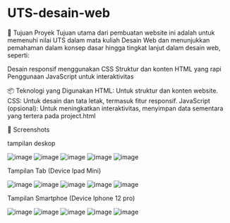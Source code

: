 # UTS-desain-web


🎯 Tujuan Proyek
Tujuan utama dari pembuatan website ini adalah untuk memenuhi nilai UTS dalam mata kuliah Desain Web dan menunjukkan pemahaman dalam konsep dasar hingga tingkat lanjut dalam desain web, seperti:

Desain responsif menggunakan CSS
Struktur dan konten HTML yang rapi
Penggunaan JavaScript untuk interaktivitas


📦 Teknologi yang Digunakan
HTML: Untuk struktur dan konten website.
CSS: Untuk desain dan tata letak, termasuk fitur responsif.
JavaScript (opsional): Untuk meningkatkan interaktivitas, menyimpan data sementara yang tertera pada project.html


📸 Screenshots

tampilan deskop

![image](https://github.com/user-attachments/assets/8a92c1db-d020-48c4-8321-bdf37e2e785a)
![image](https://github.com/user-attachments/assets/1c4a442f-adaf-4d51-95cc-94133036ad1b)
![image](https://github.com/user-attachments/assets/d8a0d191-9a83-44ee-bbf8-f0c980d928c6)
![image](https://github.com/user-attachments/assets/9bd5c8d8-9748-468a-9a9e-26aea8ac8f33)
![image](https://github.com/user-attachments/assets/63ff5a01-26b5-4d31-84f5-65efba9a6082)


Tampilan Tab (Device Ipad Mini)

![image](https://github.com/user-attachments/assets/85aec4a6-9efb-4d3b-9a27-cc8b79ce91ff)
![image](https://github.com/user-attachments/assets/58cf9694-b0ae-4452-ae45-48a2c94fd592)
![image](https://github.com/user-attachments/assets/8809a534-46a2-4426-b7fc-34b6a3e04dc6)
![image](https://github.com/user-attachments/assets/b101bc7d-064c-4a8a-b4c4-bd1a7ecb86fa)
![image](https://github.com/user-attachments/assets/07e8123f-d140-4ed2-b654-3b7e66c590ca)


Tampilan Smartphoe (Device Iphone 12 pro)

![image](https://github.com/user-attachments/assets/e5b62e0c-c5f3-4bed-a05e-8b21b23be6ac)
![image](https://github.com/user-attachments/assets/d7ee1ad3-776d-4e27-8c3c-3aceb84dcd6a)
![image](https://github.com/user-attachments/assets/4d131520-7660-4857-baeb-e83e3de74bf6)
![image](https://github.com/user-attachments/assets/a8ea65ea-0b1c-408d-a48a-ce76252fdf1e)
![image](https://github.com/user-attachments/assets/900589ce-82fd-4415-896a-bf1cf30b82db)

















